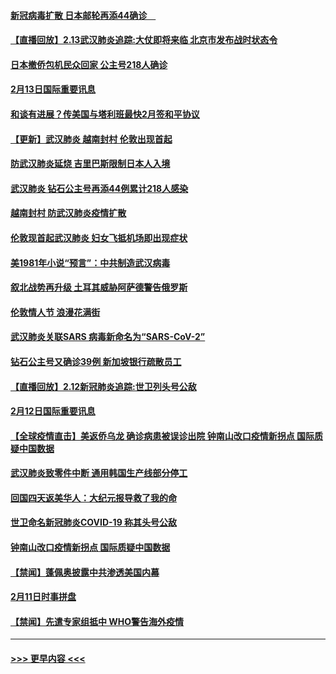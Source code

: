 #### [新冠病毒扩散 日本邮轮再添44确诊　](../pages/prog202/a102776518.md?t=02140133) 
#### [【直播回放】2.13武汉肺炎追踪:大仗即将来临 北京市发布战时状态令](../pages/prog202/a102776399.md?t=02140133) 
#### [日本撤侨包机民众回家 公主号218人确诊](../pages/prog202/a102776346.md?t=02140133) 
#### [2月13日国际重要讯息](../pages/prog202/a102776339.md?t=02140133) 
#### [和谈有进展？传美国与塔利班最快2月签和平协议](../pages/prog202/a102776291.md?t=02140133) 
#### [【更新】武汉肺炎 越南封村 伦敦出现首起](../pages/prog202/a102770740.md?t=02140133) 
#### [防武汉肺炎延烧 吉里巴斯限制日本人入境](../pages/prog202/a102776276.md?t=02140133) 
#### [武汉肺炎 钻石公主号再添44例累计218人感染](../pages/prog202/a102776089.md?t=02140133) 
#### [越南封村 防武汉肺炎疫情扩散](../pages/prog202/a102776214.md?t=02140133) 
#### [伦敦现首起武汉肺炎 妇女飞抵机场即出现症状](../pages/prog202/a102776031.md?t=02140133) 
#### [美1981年小说“预言”：中共制造武汉病毒](../pages/prog202/a102775980.md?t=02140133) 
#### [叙北战势再升级 土耳其威胁阿萨德警告俄罗斯](../pages/prog202/a102775904.md?t=02140133) 
#### [伦敦情人节 浪漫花满街](../pages/prog202/a102775786.md?t=02140133) 
#### [武汉肺炎关联SARS 病毒新命名为“SARS-CoV-2”](../pages/prog202/a102775719.md?t=02140133) 
#### [钻石公主号又确诊39例 新加坡银行疏散员工](../pages/prog202/a102775691.md?t=02140133) 
#### [【直播回放】2.12新冠肺炎追踪:世卫列头号公敌](../pages/prog202/a102775541.md?t=02140133) 
#### [2月12日国际重要讯息](../pages/prog202/a102775437.md?t=02140133) 
#### [【全球疫情直击】美返侨乌龙 确诊病患被误诊出院 钟南山改口疫情新拐点 国际质疑中国数据](../pages/prog202/a102775378.md?t=02140133) 
#### [武汉肺炎致零件中断 通用韩国生产线部分停工](../pages/prog202/a102775365.md?t=02140133) 
#### [回国四天返美华人：大纪元报导救了我的命](../pages/prog202/a102775342.md?t=02140133) 
#### [世卫命名新冠肺炎COVID-19 称其头号公敌](../pages/prog202/a102775196.md?t=02140133) 
#### [钟南山改口疫情新拐点 国际质疑中国数据](../pages/prog202/a102775178.md?t=02140133) 
#### [【禁闻】蓬佩奥披露中共渗透美国内幕](../pages/prog202/a102775129.md?t=02140133) 
#### [2月11日时事拼盘](../pages/prog202/a102775140.md?t=02140133) 
#### [【禁闻】先遣专家组抵中 WHO警告海外疫情](../pages/prog202/a102775112.md?t=02140133) 

----
#### [ >>> 更早内容 <<< ](../indexes/prog202-earlier.md)
